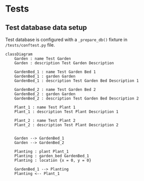 # Tests

## Test database data setup
Test database is configured with a `_prepare_db()` fixture in `/tests/conftest.py` file.
```mermaid
classDiagram
    Garden : name Test Garden
    Garden : description Test Garden Description
    
    GardenBed_1 : name Test Garden Bed 1
    GardenBed_1 : garden Garden
    GardenBed_1 : description Test Garden Bed Description 1
    
    GardenBed_2 : name Test Garden Bed 2
    GardenBed_2 : garden Garden
    GardenBed_2 : description Test Garden Bed Description 2
    
    Plant_1 : name Test Plant 1
    Plant_1 : description Test Plant Description 1
    
    Plant_2 : name Test Plant 2
    Plant_2 : description Test Plant Description 2
    
    
    Garden --> GardenBed_1
    Garden --> GardenBed_2
    
    Planting : plant Plant_1
    Planting : garden_bed GardenBed_1
    Planting : location {x = 0, y = 0}
    
    GardenBed_1 --> Planting
    Planting <-- Plant_1
```
